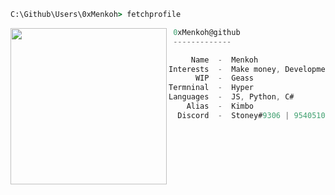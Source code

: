 ```bat
C:\Github\Users\0xMenkoh> fetchprofile
```

<img align="left" src="https://cdn.discordapp.com/attachments/951925116227436624/951928844179345488/a_784207f09bfed6210be3fc12eb6c66d5.gif" width="250" /> 

```csharp
 0xMenkoh@github
 -------------

     Name  -  Menkoh
Interests  -  Make money, Development, Finance
      WIP  -  Geass
Termninal  -  Hyper
Languages  -  JS, Python, C#
    Alias  -  Kimbo
  Discord  -  Stoney#9306 | 954051011801137234
```
